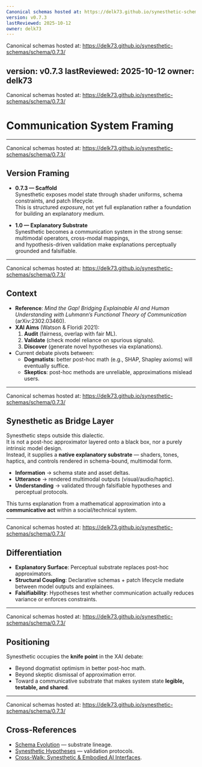 ```yaml
---
Canonical schemas hosted at: https://delk73.github.io/synesthetic-schemas/schema/0.7.3/
version: v0.7.3
lastReviewed: 2025-10-12
owner: delk73
---
```

Canonical schemas hosted at: https://delk73.github.io/synesthetic-schemas/schema/0.7.3/

version: v0.7.3
lastReviewed: 2025-10-12
owner: delk73
---
Canonical schemas hosted at: https://delk73.github.io/synesthetic-schemas/schema/0.7.3/

# Communication System Framing

---
Canonical schemas hosted at: https://delk73.github.io/synesthetic-schemas/schema/0.7.3/

## Version Framing

- **0.7.3 — Scaffold**  
  Synesthetic exposes model state through shader uniforms, schema constraints, and patch lifecycle.  
  This is structured *exposure*, not yet full explanation rather a foundation for building an explanatory medium.  

- **1.0 — Explanatory Substrate**  
  Synesthetic becomes a communication system in the strong sense: multimodal operators, cross-modal mappings,  
  and hypothesis-driven validation make explanations perceptually grounded and falsifiable.  

---
Canonical schemas hosted at: https://delk73.github.io/synesthetic-schemas/schema/0.7.3/

## Context

- **Reference**: *Mind the Gap! Bridging Explainable AI and Human Understanding with Luhmann’s Functional Theory of Communication* (arXiv:2302.03460).  
- **XAI Aims** (Watson & Floridi 2021):  
  1. **Audit** (fairness, overlap with fair ML).  
  2. **Validate** (check model reliance on spurious signals).  
  3. **Discover** (generate novel hypotheses via explanations).  
- Current debate pivots between:  
  - **Dogmatists**: better post-hoc math (e.g., SHAP, Shapley axioms) will eventually suffice.  
  - **Skeptics**: post-hoc methods are unreliable, approximations mislead users.  

---
Canonical schemas hosted at: https://delk73.github.io/synesthetic-schemas/schema/0.7.3/

## Synesthetic as Bridge Layer

Synesthetic steps outside this dialectic.  
It is not a post-hoc approximator layered onto a black box, nor a purely intrinsic model design.  
Instead, it supplies a **native explanatory substrate** — shaders, tones, haptics, and controls rendered in schema-bound, multimodal form.  

- **Information** → schema state and asset deltas.  
- **Utterance** → rendered multimodal outputs (visual/audio/haptic).  
- **Understanding** → validated through falsifiable hypotheses and perceptual protocols.  

This turns explanation from a mathematical approximation into a **communicative act** within a social/technical system.

---
Canonical schemas hosted at: https://delk73.github.io/synesthetic-schemas/schema/0.7.3/

## Differentiation

- **Explanatory Surface**: Perceptual substrate replaces post-hoc approximators.  
- **Structural Coupling**: Declarative schemas + patch lifecycle mediate between model outputs and explainees.  
- **Falsifiability**: Hypotheses test whether communication actually reduces variance or enforces constraints.  

---
Canonical schemas hosted at: https://delk73.github.io/synesthetic-schemas/schema/0.7.3/

## Positioning

Synesthetic occupies the **knife point** in the XAI debate:  
- Beyond dogmatist optimism in better post-hoc math.  
- Beyond skeptic dismissal of approximation error.  
- Toward a communicative substrate that makes system state **legible, testable, and shared**.  

---
Canonical schemas hosted at: https://delk73.github.io/synesthetic-schemas/schema/0.7.3/

## Cross-References

- [Schema Evolution](../schema_evolution.md) — substrate lineage.  
- [Synesthetic Hypotheses](../hypotheses.md) — validation protocols.  
- [Cross-Walk: Synesthetic & Embodied AI Interfaces](crosswalk_perception_interfaces.md).  
